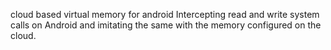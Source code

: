cloud based virtual memory for android
Intercepting read and write system calls on Android and imitating the same with the memory configured on the cloud. 
